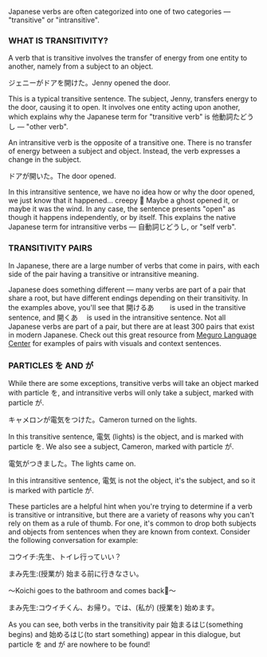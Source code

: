 Japanese verbs are often categorized into one of two categories — "transitive" or "intransitive".

### WHAT IS TRANSITIVITY?

A verb that is transitive involves the transfer of energy from one entity to another, namely from a subject to an object.

ジェニーがドアを開けた。Jenny opened the door.

This is a typical transitive sentence. The subject, Jenny, transfers energy to the door, causing it to open. It involves one entity acting upon another, which explains why the Japanese term for "transitive verb" is 他動詞たどうし — "other verb".

An intransitive verb is the opposite of a transitive one. There is no transfer of energy between a subject and object. Instead, the verb expresses a change in the subject.

ドアが開いた。The door opened.

In this intransitive sentence, we have no idea how or why the door opened, we just know that it happened… creepy 👻 Maybe a ghost opened it, or maybe it was the wind. In any case, the sentence presents "open" as though it happens independently, or by itself. This explains the native Japanese term for intransitive verbs — 自動詞じどうし, or "self verb".

### TRANSITIVITY PAIRS
In Japanese, there are a large number of verbs that come in pairs, with each side of the pair having a transitive or intransitive meaning.

Japanese does something different — many verbs are part of a pair that share a root, but have different endings depending on their transitivity. In the examples above, you'll see that 開けるあ　　 is used in the transitive sentence, and 開くあ　 is used in the intransitive sentence. Not all Japanese verbs are part of a pair, but there are at least 300 pairs that exist in modern Japanese. Check out this great resource from [Meguro Language Center](https://www.mlcjapanese.co.jp/Download/ViVt.pdf) for examples of pairs with visuals and context sentences.

### PARTICLES を AND が

While there are some exceptions, transitive verbs will take an object marked with particle を, and intransitive verbs will only take a subject, marked with particle が. 

キャメロンが電気をつけた。Cameron turned on the lights.

In this transitive sentence, 電気 (lights) is the object, and is marked with particle を. We also see a subject, Cameron, marked with particle が.

電気がつきました。The lights came on.

In this intransitive sentence, 電気 is not the object, it's the subject, and so it is marked with particle が.

These particles are a helpful hint when you're trying to determine if a verb is transitive or intransitive, but there are a variety of reasons why you can't rely on them as a rule of thumb. For one, it's common to drop both subjects and objects from sentences when they are known from context. Consider the following conversation for example:

コウイチ:先生、トイレ行っていい？

まみ先生:(授業が) 始まる前に行きなさい。

〜Koichi goes to the bathroom and comes back🚽〜

まみ先生:コウイチくん、お帰り。では、(私が) (授業を) 始めます。

As you can see, both verbs in the transitivity pair 始まるはじ(something begins) and 始めるはじ(to start something) appear in this dialogue, but particle を and が are nowhere to be found!